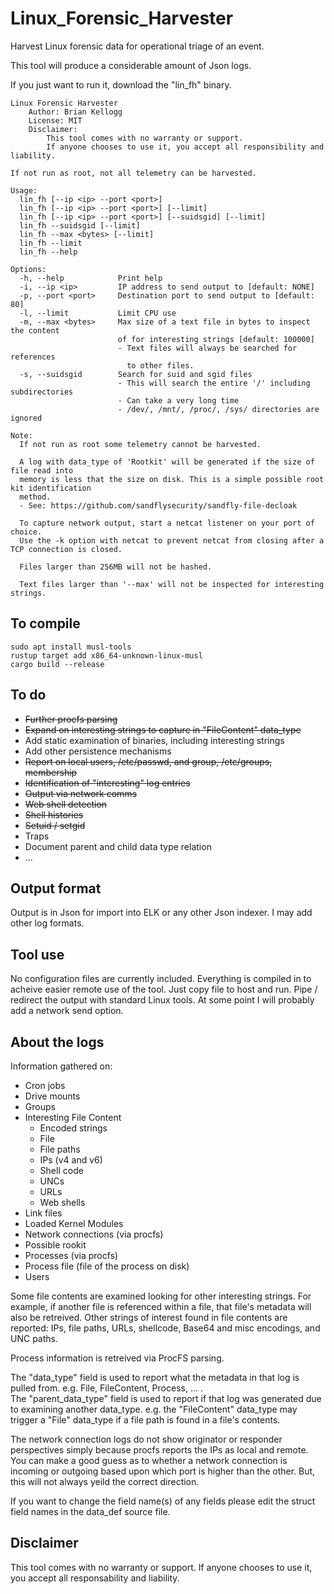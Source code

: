 # Linux_Forensic_Harvester
Harvest Linux forensic data for operational triage of an event.

This tool will produce a considerable amount of Json logs.

If you just want to run it, download the "lin_fh" binary.

```
Linux Forensic Harvester
    Author: Brian Kellogg
    License: MIT
    Disclaimer: 
        This tool comes with no warranty or support. 
        If anyone chooses to use it, you accept all responsibility and liability.

If not run as root, not all telemetry can be harvested.

Usage:
  lin_fh [--ip <ip> --port <port>]
  lin_fh [--ip <ip> --port <port>] [--limit]
  lin_fh [--ip <ip> --port <port>] [--suidsgid] [--limit]
  lin_fh --suidsgid [--limit]
  lin_fh --max <bytes> [--limit]
  lin_fh --limit
  lin_fh --help

Options:
  -h, --help            Print help
  -i, --ip <ip>         IP address to send output to [default: NONE]
  -p, --port <port>     Destination port to send output to [default: 80]
  -l, --limit           Limit CPU use
  -m, --max <bytes>     Max size of a text file in bytes to inspect the content
                        of for interesting strings [default: 100000]
                        - Text files will always be searched for references
                          to other files.
  -s, --suidsgid        Search for suid and sgid files
                        - This will search the entire '/' including subdirectories
                        - Can take a very long time
                        - /dev/, /mnt/, /proc/, /sys/ directories are ignored

Note:
  If not run as root some telemetry cannot be harvested.

  A log with data_type of 'Rootkit' will be generated if the size of file read into
  memory is less that the size on disk. This is a simple possible root kit identification
  method.
  - See: https://github.com/sandflysecurity/sandfly-file-decloak
  
  To capture network output, start a netcat listener on your port of choice.
  Use the -k option with netcat to prevent netcat from closing after a TCP connection is closed.

  Files larger than 256MB will not be hashed.

  Text files larger than '--max' will not be inspected for interesting strings.
```

## To compile
```
sudo apt install musl-tools
rustup target add x86_64-unknown-linux-musl
cargo build --release
```

## To do
* ~~Further procfs parsing~~
* ~~Expand on interesting strings to capture in "FileContent" data_type~~
* Add static examination of binaries, including interesting strings
* Add other persistence mechanisms
* ~~Report on local users, /etc/passwd, and group, /etc/groups, membership~~
* ~~Identification of "interesting" log entries~~
* ~~Output via network comms~~
* ~~Web shell detection~~
* ~~Shell histories~~
* ~~Setuid / setgid~~
* Traps
* Document parent and child data type relation
* ...

## Output format
Output is in Json for import into ELK or any other Json indexer. I may add other log formats.

## Tool use
No configuration files are currently included. Everything is compiled in to acheive easier remote use of the tool. Just copy file to host and run. Pipe / redirect the output with standard Linux tools. At some point I will probably add a network send option.

## About the logs
Information gathered on:
- Cron jobs
- Drive mounts
- Groups
- Interesting File Content
  - Encoded strings
  - File
  - File paths
  - IPs (v4 and v6)
  - Shell code
  - UNCs
  - URLs
  - Web shells
- Link files
- Loaded Kernel Modules
- Network connections (via procfs)
- Possible rookit
- Processes (via procfs)
- Process file (file of the process on disk)
- Users

Some file contents are examined looking for other interesting strings. For example, if another file is referenced within a file, that file's metadata will also be retreived. Other strings of interest found in file contents are reported: IPs, file paths, URLs, shellcode, Base64 and misc encodings, and UNC paths.  
  
Process information is retreived via ProcFS parsing.  
  
The "data_type" field is used to report what the metadata in that log is pulled from. e.g. File, FileContent, Process, ... .  
The "parent_data_type" field is used to report if that log was generated due to examining another data_type. e.g. the "FileContent" data_type may trigger a "File" data_type if a file path is found in a file's contents.

The network connection logs do not show originator or responder perspectives simply because procfs reports the IPs as local and remote. You can make a good guess as to whether a network connection is incoming or outgoing based upon which port is higher than the other. But, this will not always yeild the correct direction.

If you want to change the field name(s) of any fields please edit the struct field names in the data_def source file.

## Disclaimer
This tool comes with no warranty or support. If anyone chooses to use it, you accept all responsability and liability.
